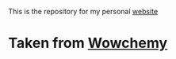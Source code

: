 This is the repository for my personal [website](https://github.com/gohugoio/hugo)

# Taken from [Wowchemy](https://wowchemy.com)
